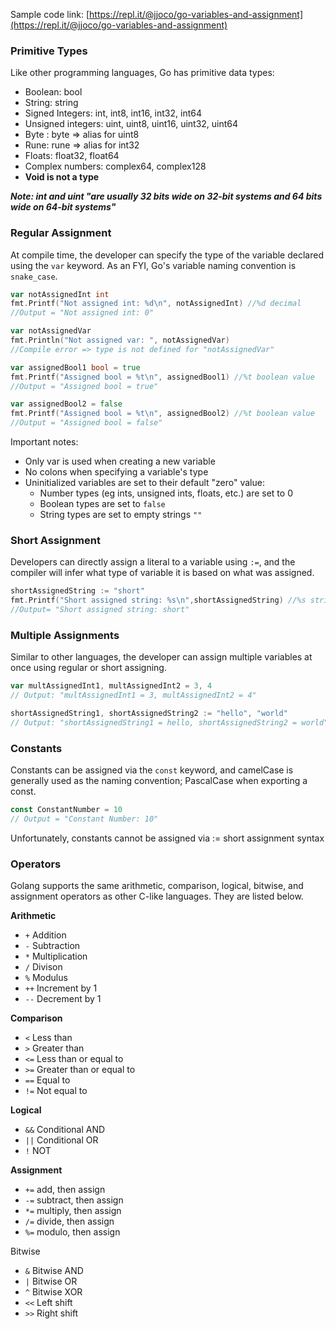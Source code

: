 Sample code link: [https://repl.it/@jjoco/go-variables-and-assignment](https://repl.it/@jjoco/go-variables-and-assignment)

### Primitive Types
Like other programming languages, Go has primitive data types:

- Boolean: bool
- String: string
- Signed Integers: int, int8, int16, int32, int64
- Unsigned integers: uint, uint8, uint16, uint32, uint64
- Byte : byte => alias for uint8
- Rune: rune => alias for int32
- Floats: float32, float64
- Complex numbers: complex64, complex128
- **Void is not a type**

***Note: int and uint "are usually 32 bits wide on 32-bit systems and 64 bits wide on 64-bit systems"***

### Regular Assignment

At compile time, the developer can specify the type of the variable declared using the `var` keyword. As an FYI, Go's variable naming convention is `snake_case`.

```go
var notAssignedInt int
fmt.Printf("Not assigned int: %d\n", notAssignedInt) //%d decimal
//Output = "Not assigned int: 0"

var notAssignedVar
fmt.Println("Not assigned var: ", notAssignedVar)
//Compile error => type is not defined for "notAssignedVar"

var assignedBool1 bool = true
fmt.Printf("Assigned bool = %t\n", assignedBool1) //%t boolean value
//Output = "Assigned bool = true"

var assignedBool2 = false
fmt.Printf("Assigned bool = %t\n", assignedBool2) //%t boolean value
//Output = "Assigned bool = false"
```
Important notes:

  - Only var is used when creating a new variable
  - No colons when specifying a variable's type
  - Uninitialized variables are set to their default "zero" value:
    - Number types (eg ints, unsigned ints, floats, etc.) are set to 0
    - Boolean types are set to `false`
    - String types are set to empty strings `""`

### Short Assignment

Developers can directly assign a literal to a variable using `:=`, and the compiler will infer what type of variable it is based on what was assigned. 
```go
shortAssignedString := "short"
fmt.Printf("Short assigned string: %s\n",shortAssignedString) //%s string
//Output= "Short assigned string: short"
```

### Multiple Assignments

Similar to other languages, the developer can assign multiple variables at once using regular or short assigning.
```go
var multAssignedInt1, multAssignedInt2 = 3, 4
// Output: "multAssignedInt1 = 3, multAssignedInt2 = 4"

shortAssignedString1, shortAssignedString2 := "hello", "world"
// Output: "shortAssignedString1 = hello, shortAssignedString2 = world"
```
### Constants
Constants can be assigned via the `const` keyword, and camelCase is generally used as the naming convention; PascalCase when exporting a const.
```go
const ConstantNumber = 10
// Output = "Constant Number: 10"
```
Unfortunately, constants cannot be assigned via := short assignment syntax

### Operators

Golang supports the same arithmetic, comparison, logical, bitwise, and assignment operators as other C-like languages. They are listed below.

 **Arithmetic**

- `+` Addition
- `-` Subtraction
- `*` Multiplication
- `/` Divison
- `%` Modulus
- `++` Increment by 1
- `--` Decrement by 1

 **Comparison**

- `<` Less than
- `>` Greater than
- `<=` Less than or equal to
- `>=` Greater than or equal to
- `==` Equal to
- `!=` Not equal to

 **Logical**

- `&&` Conditional AND
- `||` Conditional OR
- `!` NOT

 **Assignment**

- `+=` add, then assign
- `-=` subtract, then assign
- `*=` multiply, then assign
- `/=` divide, then assign
- `%=` modulo, then assign

Bitwise

- `&` Bitwise AND
- `|` Bitwise OR
- `^` Bitwise XOR
- `<<` Left shift
- `>>` Right shift